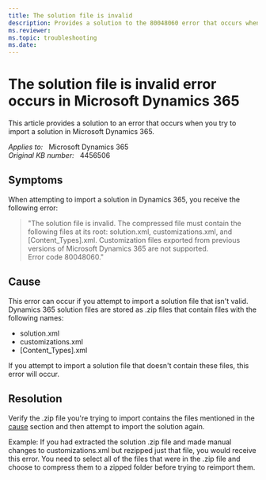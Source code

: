 ```yaml
---
title: The solution file is invalid
description: Provides a solution to the 80048060 error that occurs when you try to import a solution in Microsoft Dynamics 365.
ms.reviewer: 
ms.topic: troubleshooting
ms.date: 
---
```

# The solution file is invalid error occurs in Microsoft Dynamics 365

This article provides a solution to an error that occurs when you try to import a solution in Microsoft Dynamics 365.

_Applies to:_ &nbsp; Microsoft Dynamics 365  
_Original KB number:_ &nbsp; 4456506

## Symptoms

When attempting to import a solution in Dynamics 365, you receive the following error:

> "The solution file is invalid. The compressed file must contain the following files at its root: solution.xml, customizations.xml, and [Content_Types].xml. Customization files exported from previous versions of Microsoft Dynamics 365 are not supported.  
Error code 80048060."

## Cause

This error can occur if you attempt to import a solution file that isn't valid. Dynamics 365 solution files are stored as .zip files that contain files with the following names:

- solution.xml
- customizations.xml
- [Content_Types].xml

If you attempt to import a solution file that doesn't contain these files, this error will occur.

## Resolution

Verify the .zip file you're trying to import contains the files mentioned in the [cause](#cause) section and then attempt to import the solution again.

Example: If you had extracted the solution .zip file and made manual changes to customizations.xml but rezipped just that file, you would receive this error. You need to select all of the files that were in the .zip file and choose to compress them to a zipped folder before trying to reimport them.
